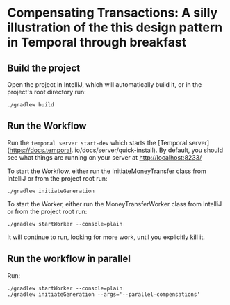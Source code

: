# Compensating Transactions: A silly illustration of the this design pattern in Temporal through breakfast

## Build the project

Open the project in IntelliJ, which will automatically build it, or in the project's root
directory run:

```
./gradlew build
```

## Run the Workflow

Run the `temporal server start-dev` which starts the [Temporal server](https://docs.temporal.
io/docs/server/quick-install).
By default, you should see what things are running on your server at [http://localhost:8233/](http://localhost:8233/)

To start the Workflow, either run the InitiateMoneyTransfer class from IntelliJ or from the project
root run:

```
./gradlew initiateGeneration
```

To start the Worker, either run the MoneyTransferWorker class from IntelliJ or from the project root
run:

```
./gradlew startWorker --console=plain
```

It will continue to run, looking for more work, until you explicitly kill it.

## Run the workflow in parallel

Run:
```
./gradlew startWorker --console=plain
./gradlew initiateGeneration --args='--parallel-compensations'
```
